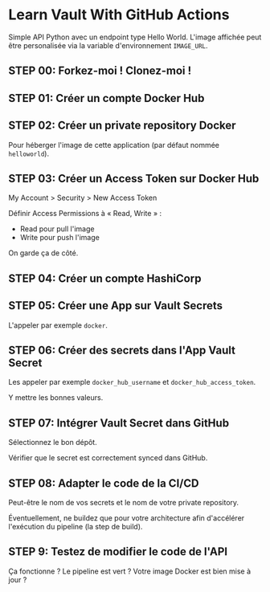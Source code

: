 # Learn Vault With GitHub Actions

Simple API Python avec un endpoint type Hello World. L'image affichée peut être personalisée via la variable d'environnement `IMAGE_URL`.

## STEP 00: Forkez-moi ! Clonez-moi !

## STEP 01: Créer un compte Docker Hub

## STEP 02: Créer un private repository Docker

Pour héberger l'image de cette application (par défaut nommée `helloworld`).

## STEP 03: Créer un Access Token sur  Docker Hub

My Account > Security > New Access Token

Définir Access Permissions à « Read, Write » :
- Read pour pull l'image
- Write pour push l'image

On garde ça de côté.

## STEP 04: Créer un compte HashiCorp

## STEP 05: Créer une App sur Vault Secrets

L'appeler par exemple `docker`.

## STEP 06: Créer des secrets dans l'App Vault Secret

Les appeler par exemple `docker_hub_username` et `docker_hub_access_token`.

Y mettre les bonnes valeurs.

## STEP 07: Intégrer Vault Secret dans GitHub

Sélectionnez le bon dépôt.

Vérifier que le secret est correctement synced dans GitHub.

## STEP 08: Adapter le code de la CI/CD

Peut-être le nom de vos secrets et le nom de votre private repository.

Éventuellement, ne buildez que pour votre architecture afin d'accélérer l'exécution du pipeline (la step de build).

## STEP 9: Testez de modifier le code de l'API

Ça fonctionne ? Le pipeline est vert ? Votre image Docker est bien mise à jour ?

